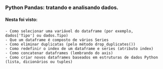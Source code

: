 ### Python Pandas: tratando e analisando dados.
 
#### Nesta foi visto:

###
    - Como selecionar uma variável do dataframe (por exemplo, dados['Tipo'] ou dados.Tipo)
    - Que um dataframe é composto de vários Series
    - Como eliminar duplicatas (pelo método drop_duplicates())
    - Como redefinir o index de um dataframe e series (atributo index)
    - Como concatenar dataframes (lembrando do axis)
    - Como criar novos dataframes baseados em estruturas de dados Python (lista, dicionários ou tuples)

